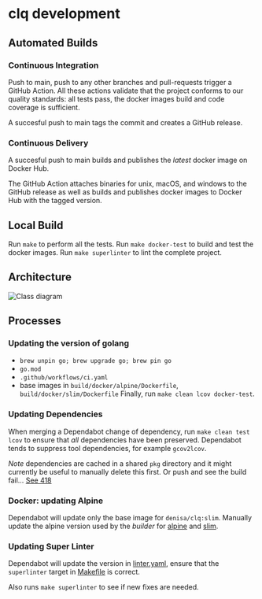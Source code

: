 # clq development

## Automated Builds

### Continuous Integration

Push to main, push to any other branches and pull-requests trigger a GitHub Action.
All these actions validate that the project conforms to our
quality standards: all tests pass, the docker images build and code coverage is sufficient.

A succesful push to main tags the commit and creates a GitHub release.

### Continuous Delivery

A succesful push to main builds and publishes the *latest* docker image on Docker Hub.

The GitHub Action attaches binaries for unix, macOS, and windows to the GitHub release
as well as builds and publishes docker images to Docker Hub with the tagged version.

## Local Build

Run `make` to perform all the tests.
Run `make docker-test` to build and test the docker images.
Run `make superlinter` to lint the complete project.

## Architecture

![Class diagram](https://denisa.github.io/clq/class_diagram.png)

## Processes

### Updating the version of golang

- `brew unpin go; brew upgrade go; brew pin go`
- `go.mod`
- `.github/workflows/ci.yaml`
- base images in `build/docker/alpine/Dockerfile`,  `build/docker/slim/Dockerfile`
Finally, run `make clean lcov docker-test`.

### Updating Dependencies

When merging a Dependabot change of dependency, run `make clean test lcov` to
ensure that *all* dependencies have been preserved. Dependabot tends to suppress
tool dependencies, for example `gcov2lcov`.

*Note* dependencies are cached in a shared `pkg` directory and it might currently be useful
to manually delete this first. Or push and see the build fail… [See 418](https://github.com/denisa/clq/issues/418)

### Docker: updating Alpine

Dependabot will update only the base image for `denisa/clq:slim`.
Manually update the alpine version used by the *builder* for [alpine](build/docker/alpine/Dockerfile)
and [slim](build/docker/slim/Dockerfile).

### Updating Super Linter

Dependabot will update the version in [linter.yaml](.github/workflows/linter.yaml), ensure that the
`superlinter` target in [Makefile](Makefile) is correct.

Also runs `make superlinter` to see if new fixes are needed.
